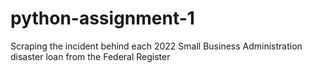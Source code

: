 # python-assignment-1
Scraping the incident behind each 2022 Small Business Administration disaster loan from the Federal Register
